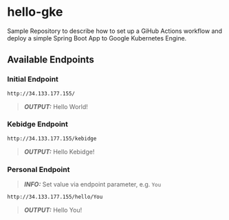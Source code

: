 # hello-gke
Sample Repository to describe how to set up a GiHub Actions workflow and deploy a simple Spring Boot App to Google Kubernetes Engine.

## Available Endpoints

### Initial Endpoint
```sh
http://34.133.177.155/
```
> **_OUTPUT:_**  Hello World!

### Kebidge Endpoint
```sh
http://34.133.177.155/kebidge
```
> **_OUTPUT:_**  Hello Kebidge!

### Personal Endpoint
> **_INFO:_**  Set value via endpoint parameter, e.g. `You`
```sh
http://34.133.177.155/hello/You
```
> **_OUTPUT:_**  Hello You!

